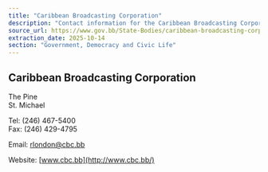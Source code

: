 ```yaml
---
title: "Caribbean Broadcasting Corporation"
description: "Contact information for the Caribbean Broadcasting Corporation, including address, phone, fax, email, and website."
source_url: https://www.gov.bb/State-Bodies/caribbean-broadcasting-corporation
extraction_date: 2025-10-14
section: "Government, Democracy and Civic Life"
---
```

## Caribbean Broadcasting Corporation

The Pine  
St. Michael

Tel: (246) 467-5400  
Fax: (246) 429-4795

Email: [rlondon@cbc.bb](mailto:rlondon@cbc.bb)  

Website: [www.cbc.bb](http://www.cbc.bb/)
```